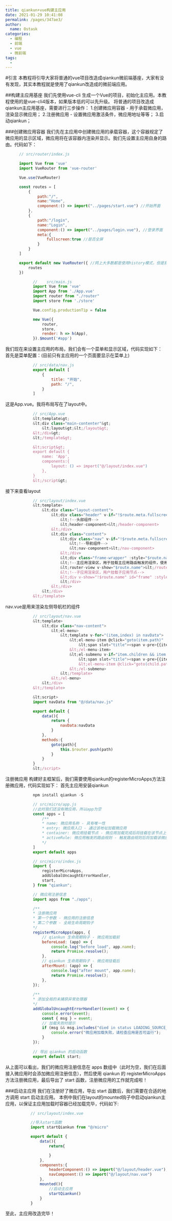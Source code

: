 ```yaml
---
title: qiankun+vue构建主应用
date: 2021-01-29 10:41:08
permalink: /pages/347ae3/
author: 
  name: Ostask
categories:
  - 编程
  - 前端
  - vue
  - 微前端
tags:
  - 
---
```

#引言
本教程将引导大家将普通的vue项目改造成<span class="mark">qiankun</span>微前端基座，大家有没有发现，其实本教程就是使用了<span class="mark">qiankun</span>改造成的微前端应用。

##构建主应用基座
我们先使用<span class="mark">vue-cli</span> 生成一个<span class="mark">Vue</span>的项目，初始化主应用。本教程使用的是vue-cli4版本，如果版本低的可以先升级。
将普通的项目改造成<span class="mark">qiankun</span>主应用基座，需要进行三步操作：
 1.创建微应用容器 - 用于承载微应用，渲染显示微应用；
 2.注册微应用 - 设置微应用激活条件，微应用地址等等；
3.启动<span class="mark">qiankun</span>；

###创建微应用容器
我们先在主应用中创建微应用的承载容器，这个容器规定了微应用的显示区域，微应用将在该容器内渲染并显示。我们先设置主应用自身的路由。代码如下：
```javascript
      // src/router/index.js    

      import Vue from 'vue'
      import VueRouter from 'vue-router'

      Vue.use(VueRouter)

      const routes = [
          {
              path:"/",
              name:"Home",
              component:() => import("../pages/start.vue") //开始界面
          },
          {
              path:"/login",
              name:"Login",
              component:() => import("../pages/login.vue"), //登录界面
              meta:{ 
                  fullscreen:true //是否全屏
              }
          }
      ]

      export default new VueRouter({ //网上大多数都是使用history模式，但是我使用的是hash模式
          routes
      })
```
```javascript
            //    src/main.js
            import Vue from 'vue'
            import App from './App.vue'
            import router from "./router"
            import store from './store'

            Vue.config.productionTip = false

            new Vue({
                router,
                store,
                render: h => h(App),
            }).$mount('#app')
```
我们现在来设置主应用的布局，我们会有一个菜单和显示区域，代码实现如下：
首先是菜单配置：(目前只有主应用的一个页面要显示在菜单上)

```javascript
            // src/data/nav.js
            export default [
                {
                    title: "开始",
                    path: "/",
                }
            ]
```

这是App.vue。我将布局写在了layout中。

```javascript
            // src/App.vue
            &lt;template&gt;
            &lt;div class="main-contenter"&gt;
                &lt;layout&gt;&lt;/layout&gt;
            &lt;/div&gt;
            &lt;/template&gt;

            &lt;script&gt;
            export default {
                name: 'App',
                components:{
                    layout: () => import("@/layout/index.vue")
                },
            }
            &lt;/script&gt;
```
接下来查看layout

```javascript
            // src/layout/index.vue
            &lt;template>
                &lt;div class="layout-content">
                    &lt;div class="header" v-if="!$route.meta.fullscreen">
                        &lt;!--头部组件-->
                        &lt;header-component>&lt;/header-component>
                    &lt;/div>
                    &lt;div class="content">
                        &lt;div class="nav" v-if="!$route.meta.fullscreen">
                            &lt;!--导航组件-->
                            &lt;nav-component>&lt;/nav-component>
                        &lt;/div>
                        &lt;div class="frame-wrapper" :style="$route.name&&!$route.meta.fullscreen?'padding:10px;':'padding:0px;'">
                        &lt;!--主应用渲染区，用于挂载主应用路由触发的组件，使用$route.name来判断是不是主应用组件-->
                        &lt;router-view v-show="$route.name">&lt;/router-view> 
                        &lt;!--子应用渲染区，用户挂载子应用节点-->
                        &lt;div v-show="!$route.name" id="frame" :style="!$route.name&&!$route.meta.fullscreen?'padding:10px;':'padding:0px;'">&lt;/div> 
                        &lt;/div>
                    &lt;/div>
                &lt;/div>
            &lt;/template>
```

nav.vue是用来渲染左侧导航栏的组件

```javascript
            // src/layout/nav.vue
            &lt;template>
                &lt;div class="nav-content">
                    &lt;el-menu>
                        &lt;template v-for="(item,index) in navData">
                            &lt;el-menu-item @click="goto(item.path)" :index="'nav'+index" :key="'nav'+index" v-if="!item.children || item.children.length == 0">
                                &lt;span slot="title"><span v-pre>{{item.title}}</span>&lt;/span>
                            &lt;/el-menu-item>
                            &lt;el-submenu v-if="item.children && item.children.length > 0" :index="'nav'+index" :key="'nav'+index">
                                &lt;span slot="title"><span v-pre>{{item.title}}</span>&lt;/span>
                                &lt;el-menu-item @click="goto(child.path)" v-for="(child,idx) in item.children" :key="'nav'+index+'-'+idx" :index="'nav'+index+'-'+idx"><span v-pre>{{child.title}}</span>&lt;/el-menu-item>
                            &lt;/el-submenu>
                        &lt;/template>
                    &lt;/el-menu>
                &lt;/div>
            &lt;/template>

            &lt;script>
            import navData from "@/data/nav.js"

            export default {
                data(){
                    return {
                        navData:navData
                    }
                },
                methods:{
                    goto(path){
                        this.$router.push(path)
                    }
                }
            }
            &lt;/script>
``` 
注册微应用
构建好主框架后，我们需要使用<span class="mark">qiankun</span>的<span class="mark">registerMicroApps</span>方法注册微应用，代码实现如下：
首先主应用安装<span class="mark">qiankun</span>

```javascript
            npm install qiankun -S
```

```javascript
            // src/micro/app.js
            //此时我们还没有微应用，所以app为空
            const apps = [
                /**
                * name: 微应用名称 - 具有唯一性
                * entry: 微应用入口 - 通过该地址加载微应用
                * container: 微应用挂载节点 - 微应用加载完成后将挂载在该节点上
                * activeRule: 微应用触发的路由规则 - 触发路由规则后将加载该微应用
                */
            ]
            export default apps
``` 

```javascript
            // src/micro/index.js
            import {
                registerMicroApps,
                addGlobalUncaughtErrorHandler,
                start,
            } from "qiankun";

            // 微应用注册信息
            import apps from "./apps";

            /**
            * 注册微应用
            * 第一个参数 - 微应用的注册信息
            * 第二个参数 - 全局生命周期钩子
            */
            registerMicroApps(apps, {
                // qiankun 生命周期钩子 - 微应用加载前
                beforeLoad: (app) => {
                    console.log("before load", app.name);
                    return Promise.resolve();
                },
                // qiankun 生命周期钩子 - 微应用挂载后
                afterMount: (app) => {
                    console.log("after mount", app.name);
                    return Promise.resolve();
                },
            });
            
            /**
            * 添加全局的未捕获异常处理器
            */
            addGlobalUncaughtErrorHandler((event) => {
                console.error(event);
                const { msg } = event;
                // 加载失败时提示
                if (msg && msg.includes("died in status LOADING_SOURCE_CODE")) {
                    console.error("微应用加载失败，请检查应用是否可运行");
                }
            });
            
            // 导出 qiankun 的启动函数
            export default start;
```

从上面可以看出，我们的微应用注册信息在 <span class="mark">apps</span> 数组中（此时为空，我们在后面接入微应用时会添加微应用注册信息），然后使用 <span class="mark">qiankun</span> 的 <span class="mark">registerMicroApps</span> 方法注册微应用，最后导出了 <span class="mark">start</span> 函数，注册微应用的工作就完成啦！


 ###启动主应用
我们在注册好了微应用，导出 <span class="mark">start</span> 函数后，我们需要在合适的地方调用 <span class="mark">start</span> 启动主应用。
本例中我们在layout的mounted钩子中启动<span class="mark">qiankun</span>主应用，以保证主应用加载时容器已经加载完毕，代码如下:
 ```javascript
            // src/layout/index.vue

            //导入start函数
            import startQiankun from "@/micro"

            export default {
                data(){
                    return{

                    }
                },
                components:{
                    headerComponent:() => import("@/layout/header.vue"),
                    navComponent:() => import("@/layout/nav.vue")
                },
                mounted(){
                    //启动主应用
                    startQiankun()
                }
            }
```

至此，主应用改造完毕！
